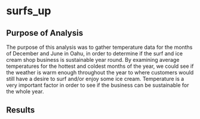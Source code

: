 # surfs_up

## Purpose of Analysis
The purpose of this analysis was to gather temperature data for the months of December and June in Oahu, in order to determine if the surf and ice cream shop business is sustainable year round. By examining average temperatures for the hottest and coldest months of the year, we could see if the weather is warm enough throughout the year to where customers would still have a desire to surf and/or enjoy some ice cream. Temperature is a very important factor in order to see if the business can be sustainable for the whole year. 


## Results
